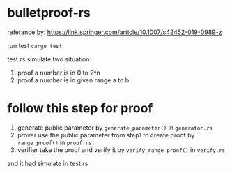 # bulletproof-rs
referance by: https://link.springer.com/article/10.1007/s42452-019-0989-z

run test
```` cargo test ````

test.rs simulate two situation:
1. proof a number is in 0 to 2^n
2. proof a number is in given range a to b
   
# follow this step for proof
1. generate public parameter by ````generate_parameter()```` in ````generator.rs````
2. prover use the public parameter from step1 to create proof by ````range_proof()```` in ````proof.rs````
3. verifier take the proof and verify it by ````verify_range_proof()```` in ````verify.rs```` 

and it had simulate in test.rs


